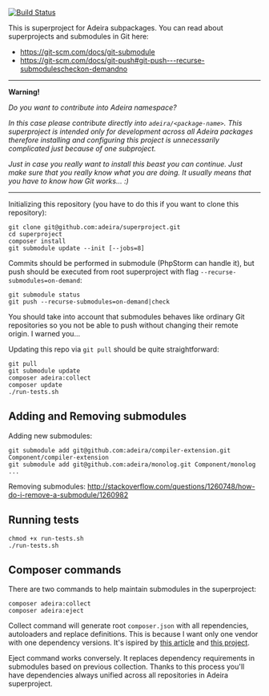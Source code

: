 [![Build Status](https://travis-ci.org/adeira/superproject.svg?branch=master)](https://travis-ci.org/adeira/superproject)

This is superproject for Adeira subpackages. You can read about superprojects and submodules in Git here:
- https://git-scm.com/docs/git-submodule
- https://git-scm.com/docs/git-push#git-push---recurse-submodulescheckon-demandno

---

**Warning!**

_Do you want to contribute into Adeira namespace?_

_In this case please contribute directly into `adeira/<package-name>`. This superproject is intended only for development across all Adeira packages therefore installing and configuring this project is unnecessarily complicated just because of one subproject._

_Just in case you really want to install this beast you can continue. Just make sure that you really know what you are doing. It usually means that you have to know how Git works... :)_

---

Initializing this repository (you have to do this if you want to clone this repository):

    git clone git@github.com:adeira/superproject.git
    cd superproject
    composer install
    git submodule update --init [--jobs=8]

Commits should be performed in submodule (PhpStorm can handle it), but push should be executed from root superproject with flag `--recurse-submodules=on-demand`:

    git submodule status
    git push --recurse-submodules=on-demand|check

You should take into account that submodules behaves like ordinary Git repositories so you not be able to push without changing their remote origin. I warned you...

Updating this repo via `git pull` should be quite straightforward:

    git pull
    git submodule update
    composer adeira:collect
    composer update
    ./run-tests.sh

Adding and Removing submodules
-----
Adding new submodules:

    git submodule add git@github.com:adeira/compiler-extension.git Component/compiler-extension
    git submodule add git@github.com:adeira/monolog.git Component/monolog
    ...

Removing submodules:
http://stackoverflow.com/questions/1260748/how-do-i-remove-a-submodule/1260982

Running tests
-----
    chmod +x run-tests.sh
    ./run-tests.sh

Composer commands
-----
There are two commands to help maintain submodules in the superproject:

    composer adeira:collect
    composer adeira:eject

Collect command will generate root `composer.json` with all rependencies, autoloaders and replace definitions. This is because I want only one vendor with one dependency versions. It's ispired by [this article](http://www.whitewashing.de/2015/04/11/monolithic_repositories_with_php_and_composer.html) and [this project](https://github.com/beberlei/composer-monorepo-plugin).

Eject command works conversely. It replaces dependency requirements in submodules based on previous collection. Thanks to this process you'll have dependencies always unified across all repositories in Adeira superproject.
